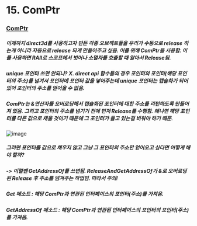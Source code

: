 # 15. ComPtr

### [ComPtr](https://docs.microsoft.com/en-us/cpp/cppcx/wrl/comptr-class?view=msvc-170)

##### 이제까지 direct3d를 사용하고자 만든 각종 오브젝트들을 우리가 수동으로 release 하는게 아니라 자동으로 release 되게 만들어주고 싶음. 이를 위해 ComPtr을 사용함. 이를 사용하면 RAII로 스코프에서 벗어나 소멸자를 호출할 때 알아서 Release됨.

##### unique 포인터 쓰면 안되냐? X. direct api 함수들의 경우 포인터의 포인터(해당 포인터의 주소)를 넘겨서 포인터에 포인터 값을 넣어주는데 unique 포인터는 캡슐화가 되어 있어 포인터의 주소를 얻어올 수 없음.

##### ComPtr는 &연산자를 오버로딩해서 캡슐화된 포인터에 대한 주소를 리턴하도록 만들어져 있음. 그리고 포인터의 주소를 넘기기 전에 먼저 Release를 수행함. 왜냐면 해당 포인터를 다른 값으로 채울 것이기 때문에 그 포인터가 들고 있는걸 비워야 하기 때문.

![image](https://user-images.githubusercontent.com/52204522/147341828-80749ef7-bc28-4f5c-aed7-dc54f861ac39.png)

##### 그러면 포인터를 값으로 채우지 않고 그냥 그 포인터의 주소만 얻어오고 싶다면 어떻게 해야 할까? 
##### -> 이럴땐 GetAddressOf를 쓰면됨. ReleaseAndGetAddressOf가 &로 오버로딩된 Release 후 주소를 넘겨주는 작업임. 따라서 주의!

##### Get 메소드 : 해당 ComPtr과 연관된 인터페이스의 포인터(주소)를 가져옴.
##### GetAddressOf 메소드 : 해당 ComPtr과 연관된 인터페이스의 포인터의 포인터(주소)를 가져옴.
